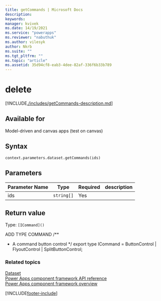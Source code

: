 ```yaml
---
title: getCommands | Microsoft Docs
description:
keywords:
manager: kvivek
ms.date: 14/19/2021
ms.service: "powerapps"
ms.reviewer: "nabuthuk"
ms.author: vilesyk
author: Nkrb
ms.suite: ""
ms.tgt_pltfrm: ""
ms.topic: "article"
ms.assetid: 35d94cf8-eab3-4dee-82af-336f6b33b789
---
```


# delete

[!INCLUDE[./includes/getCommands-description.md](./includes/getCommands-description.md)]

## Available for

Model-driven and canvas apps (test on canvas)

## Syntax

`context.parameters.dataset.getCommands(ids)`

## Parameters

| Parameter Name | Type       | Required | description |
| -------------- | ---------- | -------- | ----------- |
| ids            | `string[]` | Yes      |             |

## Return value

Type: `[ICommand]()`

ADD TYPE COMMAND
/\*\*

- A command button control
  \*/
  export type ICommand = ButtonControl | FlyoutControl | SplitButtonControl;

### Related topics

[Dataset](../dataset.md)<br/>
[Power Apps component framework API reference](../../reference/index.md)<br/>
[Power Apps component framework overview](../../overview.md)

[!INCLUDE[footer-include](../../../../includes/footer-banner.md)]
